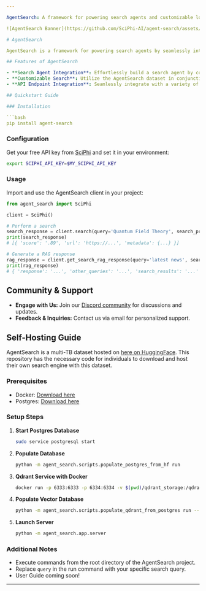 ```yaml
---

AgentSearch: A framework for powering search agents and customizable local search.

![AgentSearch Banner](https://github.com/SciPhi-AI/agent-search/assets/68796651/56268e41-130f-4d2f-ba22-b565f7642713)

# AgentSearch

AgentSearch is a framework for powering search agents by seamlessly integrating LLM technologies from various providers with different search engines. This integration enables search agents to perform a wide range of functions, including summarizing search results, generating new queries, and retrieving detailed downstream results.

## Features of AgentSearch

- **Search Agent Integration**: Effortlessly build a search agent by connecting any search-specialized LLM, such as [Sensei-7B](https://huggingface.co/SciPhi/Sensei-7B-V1), with a supported search engine.
- **Customizable Search**: Utilize the AgentSearch dataset in conjunction with this framework to deploy a customizable local search engine.
- **API Endpoint Integration**: Seamlessly integrate with a variety of hosted provider APIs for diverse search solutions, including Bing, SERP API, and AgentSearch. Additionally, the framework supports LLMs from providers like SciPhi, vLLM, HuggingFace, OpenAI, and Anthropic.

## Quickstart Guide

### Installation

```bash
pip install agent-search
```

### Configuration

Get your free API key from [SciPhi](https://www.sciphi.ai/signup) and set it in your environment:

```bash
export SCIPHI_API_KEY=$MY_SCIPHI_API_KEY
```

### Usage

Import and use the AgentSearch client in your project:

```python
from agent_search import SciPhi

client = SciPhi()

# Perform a search
search_response = client.search(query='Quantum Field Theory', search_provider='agent-search')
print(search_response)
# [{ 'score': '.89', 'url': 'https://...', 'metadata': {...} }]

# Generate a RAG response
rag_response = client.get_search_rag_response(query='latest news', search_provider='bing', llm_model='SciPhi/Sensei-7B-V1')
print(rag_response)
# { 'response': '...', 'other_queries': '...', 'search_results': '...' }
```

## Community & Support

- **Engage with Us:** Join our [Discord community](#) for discussions and updates.
- **Feedback & Inquiries:** Contact us via email for personalized support.

## Self-Hosting Guide

AgentSearch is a multi-TB dataset hosted on [here on HuggingFace](https://huggingface.co/datasets/SciPhi/AgentSearch-V1). This repository has the necessary code for individuals to download and host their own search engine with this dataset.

### Prerequisites

- Docker: [Download here](#)
- Postgres: [Download here](#)

### Setup Steps

1. **Start Postgres Database**
   ```bash
   sudo service postgresql start
   ```
2. **Populate Database**
   ```bash
   python -m agent_search.scripts.populate_postgres_from_hf run
   ```
3. **Qdrant Service with Docker**
   ```bash
   docker run -p 6333:6333 -p 6334:6334 -v $(pwd)/qdrant_storage:/qdrant/storage:z qdrant/qdrant
   ```
4. **Populate Vector Database**
   ```bash
   python -m agent_search.scripts.populate_qdrant_from_postgres run --delete_existing=True
   ```
5. **Launch Server**
   ```bash
   python -m agent_search.app.server
   ```

### Additional Notes

- Execute commands from the root directory of the AgentSearch project.
- Replace `query` in the run command with your specific search query.
- User Guide coming soon!

---
```

